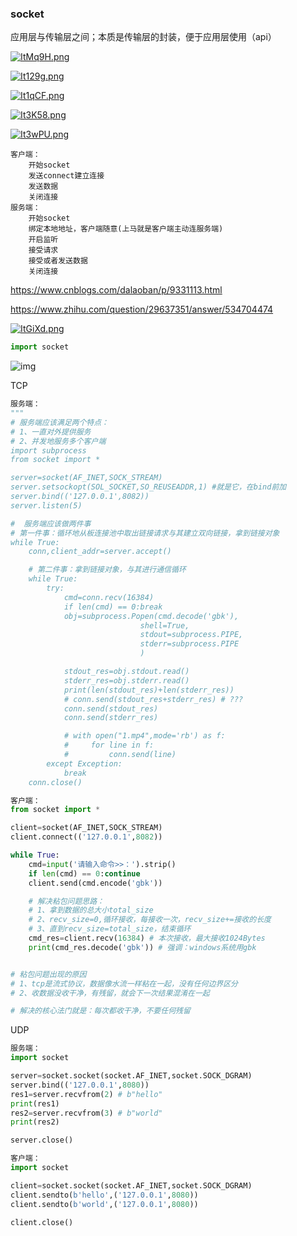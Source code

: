### socket

应用层与传输层之间；本质是传输层的封装，便于应用层使用（api）

[![ItMq9H.png](https://z3.ax1x.com/2021/11/09/ItMq9H.png)](https://imgtu.com/i/ItMq9H)

[![It129g.png](https://z3.ax1x.com/2021/11/09/It129g.png)](https://imgtu.com/i/It129g)

[![It1qCF.png](https://z3.ax1x.com/2021/11/09/It1qCF.png)](https://imgtu.com/i/It1qCF)

[![It3K58.png](https://z3.ax1x.com/2021/11/09/It3K58.png)](https://imgtu.com/i/It3K58)

[![It3wPU.png](https://z3.ax1x.com/2021/11/09/It3wPU.png)](https://imgtu.com/i/It3wPU)

~~~
客户端：
	开始socket
	发送connect建立连接
	发送数据
	关闭连接
服务端：
	开始socket
	绑定本地地址，客户端随意(上马就是客户端主动连服务端)
	开启监听
	接受请求
	接受或者发送数据
	关闭连接
~~~



https://www.cnblogs.com/dalaoban/p/9331113.html

https://www.zhihu.com/question/29637351/answer/534704474

[![ItGiXd.png](https://z3.ax1x.com/2021/11/09/ItGiXd.png)](https://imgtu.com/i/ItGiXd)

~~~python
import socket


~~~



![img](https://images2015.cnblogs.com/blog/1036857/201612/1036857-20161210123107304-1582863963.png)

TCP

~~~python
服务端：
"""
# 服务端应该满足两个特点：
# 1、一直对外提供服务
# 2、并发地服务多个客户端
import subprocess
from socket import *

server=socket(AF_INET,SOCK_STREAM)
server.setsockopt(SOL_SOCKET,SO_REUSEADDR,1) #就是它，在bind前加
server.bind(('127.0.0.1',8082))
server.listen(5)

#  服务端应该做两件事
# 第一件事：循环地从板连接池中取出链接请求与其建立双向链接，拿到链接对象
while True:
    conn,client_addr=server.accept()

    # 第二件事：拿到链接对象，与其进行通信循环
    while True:
        try:
            cmd=conn.recv(16384)
            if len(cmd) == 0:break
            obj=subprocess.Popen(cmd.decode('gbk'),
                             shell=True,
                             stdout=subprocess.PIPE,
                             stderr=subprocess.PIPE
                             )

            stdout_res=obj.stdout.read()
            stderr_res=obj.stderr.read()
            print(len(stdout_res)+len(stderr_res))
            # conn.send(stdout_res+stderr_res) # ???
            conn.send(stdout_res)
            conn.send(stderr_res)

            # with open("1.mp4",mode='rb') as f:
            #     for line in f:
            #         conn.send(line)
        except Exception:
            break
    conn.close()
~~~

~~~python
客户端：
from socket import *

client=socket(AF_INET,SOCK_STREAM)
client.connect(('127.0.0.1',8082))

while True:
    cmd=input('请输入命令>>：').strip()
    if len(cmd) == 0:continue
    client.send(cmd.encode('gbk'))

    # 解决粘包问题思路：
    # 1、拿到数据的总大小total_size
    # 2、recv_size=0,循环接收，每接收一次，recv_size+=接收的长度
    # 3、直到recv_size=total_size，结束循环
    cmd_res=client.recv(16384) # 本次接收，最大接收1024Bytes
    print(cmd_res.decode('gbk')) # 强调：windows系统用gbk


# 粘包问题出现的原因
# 1、tcp是流式协议，数据像水流一样粘在一起，没有任何边界区分
# 2、收数据没收干净，有残留，就会下一次结果混淆在一起

# 解决的核心法门就是：每次都收干净，不要任何残留
~~~

UDP

~~~python
服务端：
import socket

server=socket.socket(socket.AF_INET,socket.SOCK_DGRAM)
server.bind(('127.0.0.1',8080))
res1=server.recvfrom(2) # b"hello"
print(res1)
res2=server.recvfrom(3) # b"world"
print(res2)

server.close()
~~~

~~~python
客户端：
import socket

client=socket.socket(socket.AF_INET,socket.SOCK_DGRAM)
client.sendto(b'hello',('127.0.0.1',8080))
client.sendto(b'world',('127.0.0.1',8080))

client.close()
~~~





























